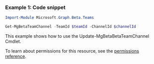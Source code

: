 ### Example 1: Code snippet

```powershellImport-Module Microsoft.Graph.Beta.Teams

Get-MgBetaTeamChannel -TeamId $teamId -ChannelId $channelId
```
This example shows how to use the Update-MgBetaBetaTeamChannel Cmdlet.
To learn about permissions for this resource, see the [permissions reference](/graph/permissions-reference).

